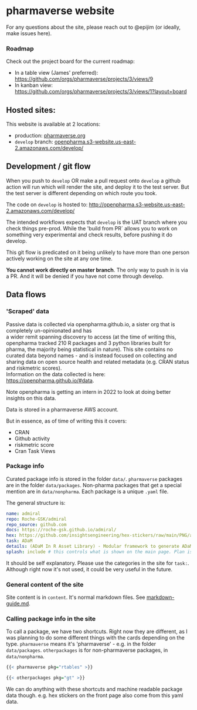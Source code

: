 
# pharmaverse website

For any questions about the site, please reach out to @epijim (or ideally, make issues here).

### Roadmap

Check out the project board for the current roadmap: 

* In a table view (James' preferred): https://github.com/orgs/pharmaverse/projects/3/views/9
* In kanban view: https://github.com/orgs/pharmaverse/projects/3/views/1?layout=board

## Hosted sites:

This website is available at 2 locations:

- production: [pharmaverse.org](https://pharmaverse.org)
- `develop` branch: [openpharma.s3-website.us-east-2.amazonaws.com/develop/](http://openpharma.s3-website.us-east-2.amazonaws.com/develop/)

## Development / git flow

When you push to  `develop` OR make a pull request onto `develop` a github action will run which will render the site, and deploy 
it to the test server. But the test server is different depending on which route you took.

The code on `develop` is hosted to: http://openpharma.s3-website.us-east-2.amazonaws.com/develop/

The intended workflows expects that `develop` is the UAT branch where you check things pre-prod. 
While the 'build from PR` allows you to work on something very experimental and check results, before pushing it do develop.

This git flow is predicated on it being unlikely to have more than one person actively working on the site at any one time. 

**You cannot work directly on master branch**. The only way to push in is via a PR. And it will be denied if 
you have not come through develop.

## Data flows

### 'Scraped' data

Passive data is collected via openpharma.github.io, a sister org that is completely un-opinionated and has  
a wider remit spanning discovery to access (at the time of writing this, openpharma tracked 210 R packages and 3 python libraries built for pharma, 
the majority being statistical in nature). 
This site contains no curated data beyond names - and is instead focused on 
collecting and sharing data on open source health and related metadata (e.g. CRAN status and riskmetric scores).  
Information on the data collected is here: https://openpharma.github.io/#data. 

Note openpharma is getting an intern in 2022 to look at doing better insights on this data.

Data is stored in a pharmaverse AWS account.

But in essence, as of time of writing this it covers:

- CRAN
- Github activity
- riskmetric score
- Cran Task Views

### Package info

Curated package info is stored in the folder `data/`. `pharmaverse` packages are in the folder `data/packages`. Non-pharma packages that get a special 
mention are in `data/nonpharma`. Each package is a unique `.yaml` file. 

The general structure is:

```yaml
name: admiral
repo: Roche-GSK/admiral
repo_source: github.com
docs: https://roche-gsk.github.io/admiral/
hex: https://github.com/insightsengineering/hex-stickers/raw/main/PNG/admiral.png
task: ADaM
details: (ADaM In R Asset Library) - Modular framework to generate ADaM via R functions relying on community contributions
splash: include # this controls what is shown on the main page. Plan is to deprecate and put all hex's up
```

It should be self explanatory. Please use the categories in the site for `task:`. Although right now it's not used, it could be very 
useful in the future.

### General content of the site

Site content is in `content`. It's normal markdown files. See [markdown-guide.md](markdown-guide.md). 

### Calling package info in the site

 To call a package, we have two shortcuts. Right now they are different, as I was 
planning to do some different things with the cards depending on the type. `pharmaverse` means it's 'pharmaverse' - e.g. in the folder 
`data/packages`. `otherpackages` is for non-pharmaverse packages, in `data/nonpharma`.

```r
{{< pharmaverse pkg="rtables" >}}

{{< otherpackages pkg="gt" >}}
```

We can do anything with these shortcuts and machine readable package data though. e.g. hex stickers on the front page also come from this
yaml data.